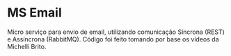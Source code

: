 # MS Email

Micro serviço para envio de email, utilizando comunicação Síncrona (REST) e Assíncrona (RabbitMQ). Código foi feito tomando por base os vídeos da Michelli Brito.

